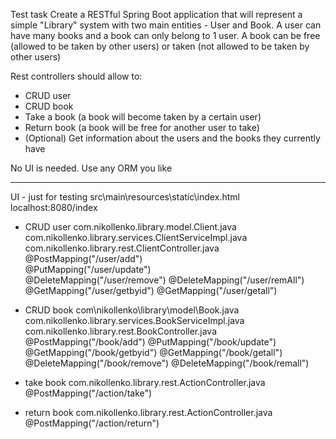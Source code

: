 Test task
Create a RESTful Spring Boot application that will represent a simple "Library" system with two main entities - User and Book. A user can have many books and a book can only belong to 1 user. A book can be free (allowed to be taken by other users) or taken (not allowed to be taken by other users)

Rest controllers should allow to:
- CRUD user
- CRUD book
- Take a book (a book will become taken by a certain user)
- Return book (a book will be free for another user to take)
- (Optional) Get information about the users and the books they currently have

No UI is needed.
Use any ORM you like

******************************************************************************************
UI - just for testing 	src\main\resources\static\index.html
							localhost:8080/index

- CRUD user     com.nikollenko.library.model.Client.java 
                com.nikollenko.library.services.ClientServiceImpl.java 
                com.nikollenko.library.rest.ClientController.java 
						@PostMapping("/user/add")		
						@PutMapping("/user/update")		
						@DeleteMapping("/user/remove")
						@DeleteMapping("/user/remAll")
						@GetMapping("/user/getbyid")
						@GetMapping("/user/getall")

- CRUD book    com\nikollenko\library\model\Book.java 
               com.nikollenko.library.services.BookServiceImpl.java 
               com.nikollenko.library.rest.BookController.java 
                      @PostMapping("/book/add")
                      @PutMapping("/book/update")
					  @GetMapping("/book/getbyid")
					  @GetMapping("/book/getall")
					  @DeleteMapping("/book/remove")
					  @DeleteMapping("/book/remall")
      
                      
 - take book      com.nikollenko.library.rest.ActionController.java 
                      @PostMapping("/action/take")
                      
 - return book    com.nikollenko.library.rest.ActionController.java 
                      @PostMapping("/action/return")
					  